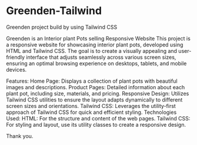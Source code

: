 # Greenden-Tailwind

Greenden project build by using Tailwind CSS

Greenden is an Interior plant Pots selling  Responsive Website
This project is a responsive website for showcasing interior plant pots, developed using HTML and Tailwind CSS. The goal is to create a visually appealing and user-friendly interface that adjusts seamlessly across various screen sizes, ensuring an optimal browsing experience on desktops, tablets, and mobile devices.

Features:
Home Page: Displays a collection of plant pots with beautiful images and descriptions.
Product Pages: Detailed information about each plant pot, including size, materials, and pricing.
Responsive Design: Utilizes Tailwind CSS utilities to ensure the layout adapts dynamically to different screen sizes and orientations.
Tailwind CSS: Leverages the utility-first approach of Tailwind CSS for quick and efficient styling.
Technologies Used:
HTML: For the structure and content of the web pages.
Tailwind CSS: For styling and layout, use its utility classes to create a responsive design.

Thank you.
